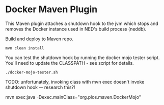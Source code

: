 Docker Maven Plugin
===================

This Maven plugin attaches a shutdown hook to the jvm which stops and removes
the Docker instance used in NED's build process (neddb).

Build and deploy to Maven repo.

    mvn clean install

You can test the shutdown hook by running the docker mojo tester script. You'll
need to update the CLASSPATH - see script for details.

    ./docker-mojo-tester.sh

TODO: unfortunately, invoking class with mvn exec doesn't invoke shutdown hook
-- research this?!

mvn exec:java -Dexec.mainClass="org.plos.maven.DockerMojo"
